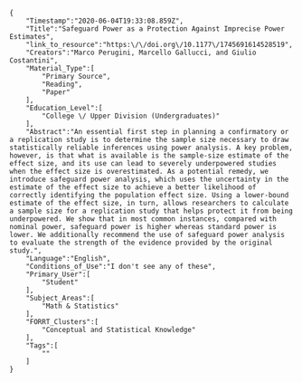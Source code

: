 
    {
        "Timestamp":"2020-06-04T19:33:08.859Z",
        "Title":"Safeguard Power as a Protection Against Imprecise Power Estimates",
        "link_to_resource":"https:\/\/doi.org\/10.1177\/1745691614528519",
        "Creators":"Marco Perugini, Marcello Gallucci, and Giulio Costantini",
        "Material_Type":[
            "Primary Source",
            "Reading",
            "Paper"
        ],
        "Education_Level":[
            "College \/ Upper Division (Undergraduates)"
        ],
        "Abstract":"An essential first step in planning a confirmatory or a replication study is to determine the sample size necessary to draw statistically reliable inferences using power analysis. A key problem, however, is that what is available is the sample-size estimate of the effect size, and its use can lead to severely underpowered studies when the effect size is overestimated. As a potential remedy, we introduce safeguard power analysis, which uses the uncertainty in the estimate of the effect size to achieve a better likelihood of correctly identifying the population effect size. Using a lower-bound estimate of the effect size, in turn, allows researchers to calculate a sample size for a replication study that helps protect it from being underpowered. We show that in most common instances, compared with nominal power, safeguard power is higher whereas standard power is lower. We additionally recommend the use of safeguard power analysis to evaluate the strength of the evidence provided by the original study.",
        "Language":"English",
        "Conditions_of_Use":"I don't see any of these",
        "Primary_User":[
            "Student"
        ],
        "Subject_Areas":[
            "Math & Statistics"
        ],
        "FORRT_Clusters":[
            "Conceptual and Statistical Knowledge"
        ],
        "Tags":[
            ""
        ]
    }
